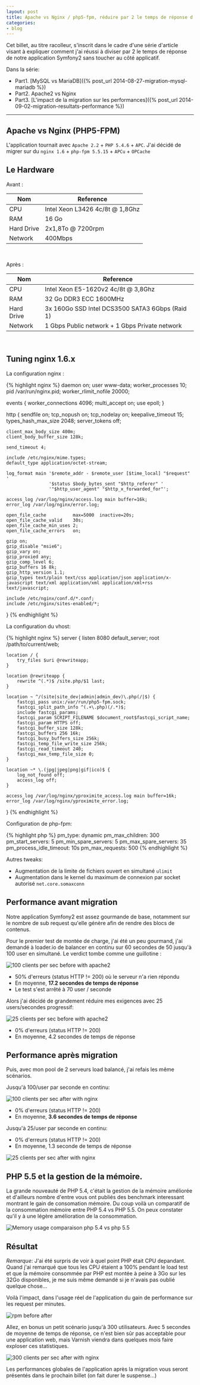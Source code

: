```yaml
---
layout: post
title: Apache vs Nginx / php5-fpm, réduire par 2 le temps de réponse d'une application
categories:
- blog
---
```


Cet billet, au titre racolleur, s'inscrit dans le cadre d'une série d'article visant à expliquer comment j'ai réussi à diviser par 2 le temps de réponse de notre application Symfony2 sans toucher au côté applicatif.

Dans la série:


* Part1. [MySQL vs MariaDB]({% post_url 2014-08-27-migration-mysql-mariadb %})
* Part2. Apache2 vs Nginx
* Part3. [L'impact de la migration sur les performances]({% post_url 2014-09-02-migration-resultats-performance %})

---

## Apache vs Nginx (PHP5-FPM)

L'application tournait avec `Apache 2.2` + `PHP 5.4.6` + `APC`. J'ai décidé de migrer sur du `nginx 1.6` + `php-fpm 5.5.15` + `APCu` + `OPCache`

## Le Hardware

Avant :

| Nom        | Reference                                      |
|------------|------------------------------------------------|
| CPU        | Intel Xeon L3426 4c/8t @ 1,8Ghz                |
| RAM        | 16 Go                                          |
| Hard Drive | 2x1,8To @ 7200rpm                              |
| Network    | 400Mbps                                        |

<br />

Après :

| Nom        | Reference                                      |
|------------|------------------------------------------------|
| CPU        | Intel Xeon E5-1620v2 4c/8t @ 3,8Ghz            |
| RAM        | 32 Go DDR3 ECC 1600MHz                         |
| Hard Drive | 3x 160Go SSD Intel DCS3500 SATA3 6Gbps (Raid 1)|
| Network    | 1 Gbps Public network + 1 Gbps Private network |

<br />

## Tuning nginx 1.6.x

La configuration nginx :

{% highlight nginx %}
daemon on;
user www-data;
worker_processes 10;
pid /var/run/nginx.pid;
worker_rlimit_nofile 20000;

events {
    worker_connections 4096;
    multi_accept on;
    use epoll;
}

http {
    sendfile on;
    tcp_nopush on;
    tcp_nodelay on;
    keepalive_timeout 15;
    types_hash_max_size 2048;
    server_tokens off;

    client_max_body_size 400m;
    client_body_buffer_size 128k;

    send_timeout 4;

    include /etc/nginx/mime.types;
    default_type application/octet-stream;

    log_format main '$remote_addr - $remote_user [$time_local] "$request" '
                    '$status $body_bytes_sent "$http_referer" '
                    '"$http_user_agent" "$http_x_forwarded_for"';

    access_log /var/log/nginx/access.log main buffer=16k;
    error_log /var/log/nginx/error.log;

    open_file_cache          max=5000  inactive=20s;
    open_file_cache_valid    30s;
    open_file_cache_min_uses 2;
    open_file_cache_errors   on;

    gzip on;
    gzip_disable "msie6";
    gzip_vary on;
    gzip_proxied any;
    gzip_comp_level 6;
    gzip_buffers 16 8k;
    gzip_http_version 1.1;
    gzip_types text/plain text/css application/json application/x-javascript text/xml application/xml application/xml+rss text/javascript;

    include /etc/nginx/conf.d/*.conf;
    include /etc/nginx/sites-enabled/*;
}
{% endhighlight %}

La configuration du vhost:

{% highlight nginx %}
server {
    listen 8080 default_server;
    root /path/to/current/web;

    location / {
        try_files $uri @rewriteapp;
    }

    location @rewriteapp {
        rewrite ^(.*)$ /site.php/$1 last;
    }

    location ~ ^/(site|site_dev|admin|admin_dev)\.php(/|$) {
        fastcgi_pass unix:/var/run/php5-fpm.sock;
        fastcgi_split_path_info ^(.+\.php)(/.*)$;
        include fastcgi_params;
        fastcgi_param SCRIPT_FILENAME $document_root$fastcgi_script_name;
        fastcgi_param HTTPS off;
        fastcgi_buffer_size 128k;
        fastcgi_buffers 256 16k;
        fastcgi_busy_buffers_size 256k;
        fastcgi_temp_file_write_size 256k;
        fastcgi_read_timeout 240;
        fastcgi_max_temp_file_size 0;
    }

    location ~* \.(jpg|jpeg|png|gif|ico)$ {
        log_not_found off;
        access_log off;
    }

    access_log /var/log/nginx/yproximite_access.log main buffer=16k;
    error_log /var/log/nginx/yproximite_error.log;
}
{% endhighlight %}

Configuration de php-fpm:

{% highlight php %}
pm_type: dynamic
pm_max_children: 300
pm_start_servers: 5
pm_min_spare_servers: 5
pm_max_spare_servers: 35
pm_process_idle_timeout: 10s
pm_max_requests: 500
{% endhighlight %}

Autres tweaks:

 * Augmentation de la limite de fichiers ouvert en simultané `ulimit`
 * Augmentation dans le kernel du maximum de connexion par socket autorisé `net.core.somaxconn`


## Performance avant migration

Notre application Symfony2 est assez gourmande de base, notamment sur le nombre de sub request qu'elle génère afin de rendre des blocs de contenus.

Pour le premier test de montée de charge, j'ai été un peu gourmand, j'ai demandé à loader.io de balancer en continu sur 60 secondes de 50 jusqu'à 100 user en simultané. Le verdict tombe comme une guillotine :

![100 clients per sec before with apache2](/assets/images/100_before_apache2.png)

  * 50% d'erreurs (status HTTP != 200) où le serveur n'a rien répondu
  * En moyenne, **17.2 secondes de temps de réponse**
  * Le test s'est arrêté à 70 user / seconde

Alors j'ai décidé de grandement réduire mes exigences avec 25 users/secondes progressif:

![25 clients per sec before with apache2](/assets/images/25_before_apache2.png)

* 0% d'erreurs (status HTTP != 200)
* En moyenne, 4.2 secondes de temps de réponse

## Performance après migration

Puis, avec mon pool de 2 serveurs load balancé, j'ai refais les même scénarios.

Jusqu'à 100/user par seconde en continu:

![100 clients per sec after with nginx](/assets/images/100_after_nginx.png)

* 0% d'erreurs (status HTTP != 200)
* En moyenne, **3.6 secondes de temps de réponse**

Jusqu'à 25/user par seconde en continu:

* 0% d'erreurs (status HTTP != 200)
* En moyenne, 1.3 seconde de temps de réponse

![25 clients per sec after with nginx](/assets/images/25_after_nginx.png)


## PHP 5.5 et la gestion de la mémoire.

La grande nouveauté de PHP 5.4, c'était la gestion de la mémoire améliorée et d'ailleurs nombre d'entre vous ont publiés des benchmark interessant montrant le gain de consomation mémoire.
Du coup voilà un comparatif de la consommation mémoire entre PHP 5.4 vs PHP 5.5. On peux constater qu'il y à une légère amélioration de la consommation.

![Memory usage comparaison php 5.4 vs php 5.5](/assets/images/memory_php.png)

## Résultat

_Remarque_: J'ai été surpris de voir à quel point PHP était CPU depandant. Quand j'ai remarqué que tous les CPU étaient a 100% pendant
le load test et que la mémoire consommée par PHP est montée à peine à 3Go sur les 32Go disponibles, je me suis même demandé
si je n'avais pas oublié quelque chose...

Voilà l'impact, dans l'usage réel de l'application du gain de performance sur les request per minutes.

![rpm before after](/assets/images/rpm_after.png)

Allez, en bonus un petit scénario jusqu'à 300 utilisateurs. Avec 5 secondes de moyenne de temps de réponse,
ce n'est bien sûr pas acceptable pour une application web, mais Varnish viendra dans quelques mois faire exploser ces statistiques.

![300 clients per sec after with nginx](/assets/images/results_nginx.png)

Les performances globales de l'application après la migration vous seront présentés dans le prochain billet (on fait durer le suspense...)
